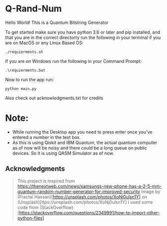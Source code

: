 # Q-Rand-Num

Hello World!
This is a Quantum Bitstring Generator

To get started make sure you have python 3.6 or later and pip installed, and that you are in the correct directorty run the following in your terminal if you are on MacOS or any Linux Based OS:
```
./requierments.sh
```

If you are on Windows run the following in your Command Prompt:
```
.\requierments.bat
```

Now to run the app run:
```
python main.py
```
Also check out acknowledgments.txt for credits

# Note:
- While running the Desktop app you need to press enter once you've entered a number in the text box.
- As this is using Qiskit and IBM Quantum, the actual quantum computer as of now will be noisy and there could be a long queue on public devices. So it is using QASM Simulator as of now.

## Acknowledgments
> This project is inspired from https://thenextweb.com/news/samsungs-new-phone-has-a-2-5-mm-quantum-random-number-generator-for-improved-security
> Image by (Fractal Hassan)[https://unsplash.com/photos/XoNj0ulsn1Y] on (Unsplash)[ttps://unsplash.com/photos/XoNj0ulsn1Y]
> I used some code from (StackOverflow)[https://stackoverflow.com/questions/2349991/how-to-import-other-python-files]
